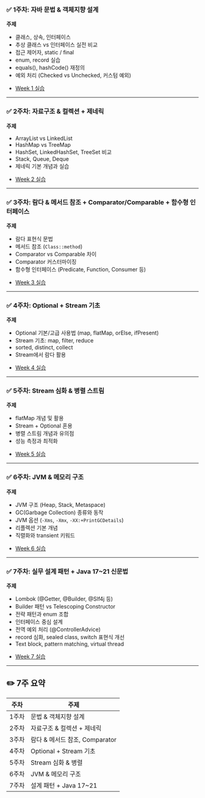 ### ✅ **1주차: 자바 문법 & 객체지향 설계**

**주제**

* 클래스, 상속, 인터페이스
* 추상 클래스 vs 인터페이스 실전 비교
* 접근 제어자, static / final
* enum, record 실습
* equals(), hashCode() 재정의
* 예외 처리 (Checked vs Unchecked, 커스텀 예외)
- [Week 1 실습](/week01/실습문제.md)

---

### ✅ **2주차: 자료구조 & 컬렉션 + 제네릭**

**주제**

* ArrayList vs LinkedList
* HashMap vs TreeMap
* HashSet, LinkedHashSet, TreeSet 비교
* Stack, Queue, Deque
* 제네릭 기본 개념과 실습
- [Week 2 실습](/week02/실습문제.md)

---

### ✅ **3주차: 람다 & 메서드 참조 + Comparator/Comparable + 함수형 인터페이스**

**주제**

* 람다 표현식 문법
* 메서드 참조 (`Class::method`)
* Comparator vs Comparable 차이
* Comparator 커스터마이징
* 함수형 인터페이스 (Predicate, Function, Consumer 등)
- [Week 3 실습](/week03/실습문제.md)


---

### ✅ **4주차: Optional + Stream 기초**

**주제**

* Optional 기본/고급 사용법 (map, flatMap, orElse, ifPresent)
* Stream 기초: map, filter, reduce
* sorted, distinct, collect
* Stream에서 람다 활용
- [Week 4 실습](/week04/실습문제.md)

---

### ✅ **5주차: Stream 심화 & 병렬 스트림**

**주제**

* flatMap 개념 및 활용
* Stream + Optional 혼용
* 병렬 스트림 개념과 유의점
* 성능 측정과 최적화
- [Week 5 실습](/week05/실습문제.md)

---

### ✅ **6주차: JVM & 메모리 구조**

**주제**

* JVM 구조 (Heap, Stack, Metaspace)
* GC(Garbage Collection) 종류와 동작
* JVM 옵션 (`-Xms`, `-Xmx`, `-XX:+PrintGCDetails`)
* 리플렉션 기본 개념
* 직렬화와 transient 키워드
- [Week 6 실습](/week06/실습문제.md)
---

### ✅ **7주차: 실무 설계 패턴 + Java 17\~21 신문법**

**주제**

* Lombok (@Getter, @Builder, @Slf4j 등)
* Builder 패턴 vs Telescoping Constructor
* 전략 패턴과 enum 조합
* 인터페이스 중심 설계
* 전역 예외 처리 (@ControllerAdvice)
* record 심화, sealed class, switch 표현식 개선
* Text block, pattern matching, virtual thread
- [Week 7 실습](/week07/실습문제.md)

---

## ✏️ **7주 요약**

| 주차  | 주제                      |
| --- | ----------------------- |
| 1주차 | 문법 & 객체지향 설계            |
| 2주차 | 자료구조 & 컬렉션 + 제네릭        |
| 3주차 | 람다 & 메서드 참조, Comparator |
| 4주차 | Optional + Stream 기초    |
| 5주차 | Stream 심화 & 병렬          |
| 6주차 | JVM & 메모리 구조            |
| 7주차 | 설계 패턴 + Java 17\~21     |

